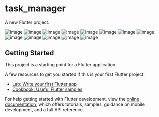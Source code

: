 # task_manager

A new Flutter project.

![image](https://github.com/moniruzzaman76/Task-Manager-App/assets/107347380/37692f36-6321-4a64-8519-a9668a5ac00e)
![image](https://github.com/moniruzzaman76/Task-Manager-App/assets/107347380/aabb58ba-aacd-4dc5-aeb6-f661a52e0c33)
![image](https://github.com/moniruzzaman76/Task-Manager-App/assets/107347380/10778a70-2557-4eeb-8801-bafaca4245e0)
![image](https://github.com/moniruzzaman76/Task-Manager-App/assets/107347380/69c526dd-b827-4e34-b5bc-cc85766666f4)
![image](https://github.com/moniruzzaman76/Task-Manager-App/assets/107347380/20a4adf9-317e-4354-973e-a8edd3a0b529)
![image](https://github.com/moniruzzaman76/Task-Manager-App/assets/107347380/d1b67c31-1658-4f9f-a7c0-fa7cb3ed606f)
![image](https://github.com/moniruzzaman76/Task-Manager-App/assets/107347380/7dc79fa4-8be9-4bac-949f-77c0a7151433)
![image](https://github.com/moniruzzaman76/Task-Manager-App/assets/107347380/49c2d263-1030-4b7f-b135-4b2ac2fa871a)
![image](https://github.com/moniruzzaman76/Task-Manager-App/assets/107347380/483aa54a-f366-44c2-93d5-dc60a062c5e1)
![image](https://github.com/moniruzzaman76/Task-Manager-App/assets/107347380/e7f4822e-9bdf-47a7-b504-3bf616554fd8)
![image](https://github.com/moniruzzaman76/Task-Manager-App/assets/107347380/a0a8fe8c-19b7-4e99-899e-13262e5b3099)
![image](https://github.com/moniruzzaman76/Task-Manager-App/assets/107347380/0642e7bc-eba8-4c9a-b8a9-66e96648b507)
![image](https://github.com/moniruzzaman76/Task-Manager-App/assets/107347380/4f750733-4cf1-47fd-9182-e525f0f3deb5)










## Getting Started

This project is a starting point for a Flutter application.

A few resources to get you started if this is your first Flutter project:

- [Lab: Write your first Flutter app](https://docs.flutter.dev/get-started/codelab)
- [Cookbook: Useful Flutter samples](https://docs.flutter.dev/cookbook)

For help getting started with Flutter development, view the
[online documentation](https://docs.flutter.dev/), which offers tutorials,
samples, guidance on mobile development, and a full API reference.

